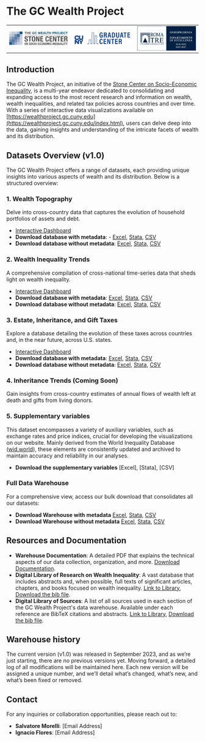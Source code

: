 # The GC Wealth Project

<table align="center" width="80%">
  <tr>
    <td align="center" width="33.33%">
      <img src="logos/stone_logo.png" alt="Stone Logo" style="width:100%;" />
    </td>
    <td align="center" width="33.33%">
      <img src="logos/gc_logo.png" alt="GC Logo" style="width:100%;" />
    </td>
    <td align="center" width="33.33%">
      <img src="logos/roma_tre_logo.png" alt="Roma Tre Logo" style="width:100%;" />
    </td>
  </tr>
</table>

## Introduction
The GC Wealth Project, an initiative of the [Stone Center on Socio-Economic Inequality](https://stonecenter.gc.cuny.edu), is a multi-year endeavor dedicated to consolidating and expanding access to the most recent research and information on wealth, wealth inequalities, and related tax policies across countries and over time. With a series of interactive data visualizations available on [https://wealthproject.gc.cuny.edu](https://wealthproject.gc.cuny.edu/index.html), users can delve deep into the data, gaining insights and understanding of the intricate facets of wealth and its distribution.

## Datasets Overview (v1.0)

The GC Wealth Project offers a range of datasets, each providing unique insights into various aspects of wealth and its distribution. Below is a structured overview:

### 1. Wealth Topography
Delve into cross-country data that captures the evolution of household portfolios of assets and debt.
- [Interactive Dashboard](https://wealthproject.gc.cuny.edu/wealth-topography/)
- **Download database with metadata**: - [Excel](https://docs.google.com/spreadsheets/d/1xutdAMIt7b1GYCeMOIt99p8q7hKsQWQA/edit?usp=share_link&ouid=114609468696885316335&rtpof=true&sd=true), [Stata](https://drive.google.com/file/d/1VNqGylgn18FreKtjxXa4x3OsKy38Ddhg/view?usp=share_link), [CSV](https://drive.google.com/file/d/1l5GOdPlnj3njCxYSyTMeEDCsSJzcY7hT/view?usp=share_link)
- **Download database without metadata**: [Excel](https://docs.google.com/spreadsheets/d/10wCtyx4tj60qBpHcZ7jBkVyvtuRdjEXE/edit?usp=share_link&ouid=114609468696885316335&rtpof=true&sd=true), [Stata](https://drive.google.com/file/d/1o5YaVJUHqfuCGUM1e3xw0XO18J4puMfe/view?usp=share_link), [CSV](https://drive.google.com/file/d/1jKp0lyvuZ6Eibpo-mtSd9-dw8J2FMvu9/view?usp=share_link)

### 2. Wealth Inequality Trends
A comprehensive compilation of cross-national time-series data that sheds light on wealth inequality.
- [Interactive Dashboard](https://wealthproject.gc.cuny.edu/wealth-inequality-trends/)
- **Download database with metadata**: [Excel](https://docs.google.com/spreadsheets/d/1USTM9tcM_o0ysdfy38aJ3lQkYnshqiCb/edit?usp=share_link&ouid=114609468696885316335&rtpof=true&sd=true), [Stata](https://drive.google.com/file/d/1_haInueVXLEqIWXCjN3mdcioyc62xB9k/view?usp=share_link), [CSV](https://drive.google.com/file/d/1EwhXHR7ApZR6vv4IHmX1Ow-QLz-HWev5/view?usp=share_link)
- **Download database without metadata**: [Excel](https://docs.google.com/spreadsheets/d/1fr6-e9atnRMnuktQu-EVT9gdTrC59N-4/edit?usp=share_link&ouid=114609468696885316335&rtpof=true&sd=true), [Stata](https://drive.google.com/file/d/1gFx5hrZCRvl5HiOhhWbbmOOv7nbiryN-/view?usp=share_link), [CSV](https://drive.google.com/file/d/1ryEnZ7BZLLAQjhiisiBIfwdBYNSSFDdC/view?usp=share_link)

### 3. Estate, Inheritance, and Gift Taxes
Explore a database detailing the evolution of these taxes across countries and, in the near future, across U.S. states.
- [Interactive Dashboard](https://wealthproject.gc.cuny.edu/EIG/)
- **Download database with metadata**: [Excel](https://docs.google.com/spreadsheets/d/1pcTE4oALRQy_7VhYL7_8sSGIm87QhNxE/edit?usp=share_link&ouid=114609468696885316335&rtpof=true&sd=true), [Stata](https://docs.google.com/spreadsheets/d/1pcTE4oALRQy_7VhYL7_8sSGIm87QhNxE/edit?usp=share_link&ouid=114609468696885316335&rtpof=true&sd=true), [CSV](https://drive.google.com/file/d/1jnrs41Vgt1sdrRfab3JYh4QXVXz4eqWp/view?usp=share_link)
- **Download database without metadata**: [Excel](https://drive.google.com/file/d/1jnrs41Vgt1sdrRfab3JYh4QXVXz4eqWp/view?usp=share_link), [Stata](https://drive.google.com/file/d/1v4DEjdx43AjT3CJr5hh4U1r1KbL_af_k/view?usp=share_link), [CSV](https://drive.google.com/file/d/104zJ3w0WIcpP3BfTpOQUNbvul4WycHHD/view?usp=share_link)

### 4. Inheritance Trends (Coming Soon)
Gain insights from cross-country estimates of annual flows of wealth left at death and gifts from living donors.

### 5. Supplementary variables 
This dataset encompasses a variety of auxiliary variables, such as exchange rates and price indices, crucial for developing the visualizations on our website. Mainly derived from the World Inequality Database ([wid.world](www.wid.world)), these elements are consistently updated and archived to maintain accuracy and reliability in our analyses.
- **Download the supplementary variables** [Excel], [Stata], [CSV]

### Full Data Warehouse
For a comprehensive view, access our bulk download that consolidates all our datasets:
- **Download Warehouse with metadata** [Excel](https://docs.google.com/spreadsheets/d/1gslB3SO_62tRohdmfUdGosWzZy6Qp0P_/edit?usp=share_link&ouid=114609468696885316335&rtpof=true&sd=true), [Stata](https://drive.google.com/file/d/1IkyPjhWQWEeQKfenHlbF8KiuWgSMvbwg/view?usp=share_link), [CSV](https://drive.google.com/file/d/1LcvVADxkFPRkzVJqn1QCfgXALIYCo9Vq/view?usp=share_link)
- **Download Warehouse without metadata** [Excel](https://docs.google.com/spreadsheets/d/1lGyiHlhob6ZAmKxrBQJJEhj-zTMbPW5B/edit?usp=share_link&ouid=114609468696885316335&rtpof=true&sd=true), [Stata](https://drive.google.com/file/d/1A3v16EaTHNFNsnqxOvJ8bIP-61YamiSG/view?usp=share_link), [CSV](https://drive.google.com/file/d/1DefGi4uM59yoeFzFzeOoh1744DktZf_n/view?usp=share_link)

## Resources and Documentation

- **Warehouse Documentation**: A detailed PDF that explains the technical aspects of our data collection, organization, and more. [Download Documentation](https://drive.google.com/file/d/1du3HqZnRxAoWiYhi2YS_rLKVxlruySjJ/view?usp=share_link).
- **Digital Library of Research on Wealth Inequality**: A vast database that includes abstracts and, when possible, full texts of significant articles, chapters, and books focused on wealth inequality. [Link to Library](https://wealthproject.gc.cuny.edu/digital-library-of-research/), [Download the bib file](https://drive.google.com/file/d/1Y_jZT4CbtJHEEVhjB59taYhckgIW2tzZ/view?usp=share_link).
- **Digital Library of Sources**: A list of all sources used in each section of the GC Wealth Project's data warehouse. Available under each reference are BibTeX citations and abstracts. [Link to Library](https://wealthproject.gc.cuny.edu/data/data-sources-library/), [Download the bib file](https://drive.google.com/file/d/1gfwMdiyWea66Vhm4wD3lLe0bDKKDT9tu/view?usp=share_link).

## Warehouse history 

The current version (v1.0) was released in September 2023, and as we’re just starting, there are no previous versions yet. Moving forward, a detailed log of all modifications will be maintained here. Each new version will be assigned a unique number, and we’ll detail what’s changed, what’s new, and what’s been fixed or removed.

## Contact
For any inquiries or collaboration opportunities, please reach out to:
- **Salvatore Morelli**: [Email Address]
- **Ignacio Flores**: [Email Address]

